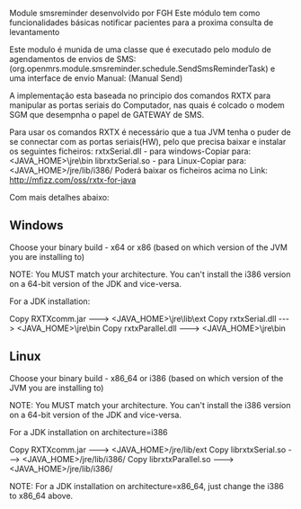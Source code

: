 Module smsreminder desenvolvido por FGH
Este módulo tem como funcionalidades básicas notificar pacientes para a proxima consulta de levantamento

Este modulo é munida de uma classe que é executado pelo modulo de agendamentos de envios de SMS:
(org.openmrs.module.smsreminder.schedule.SendSmsReminderTask)
 e uma interface de envio Manual:
(Manual Send)

A implementação esta baseada no principio dos comandos RXTX para manipular as portas seriais do Computador,
 nas quais é colcado o modem SGM que desempnha o papel de GATEWAY de SMS.


Para usar os comandos RXTX é necessário que a tua JVM tenha o puder de se connectar com as portas seriais(HW), pelo que precisa
baixar e instalar os seguintes ficheiros:
rxtxSerial.dll - para windows-Copiar para:<JAVA_HOME>\jre\bin
librxtxSerial.so - para Linux-Copiar para:<JAVA_HOME>/jre/lib/i386/
Poderá baixar os ficheiros acima no Link:
http://mfizz.com/oss/rxtx-for-java

Com mais detalhes abaixo:

Windows
----------------------------------------------------

Choose your binary build - x64 or x86 (based on which version of
the JVM you are installing to)

NOTE: You MUST match your architecture.  You can't install the i386
version on a 64-bit version of the JDK and vice-versa.

For a JDK installation:

Copy RXTXcomm.jar ---> <JAVA_HOME>\jre\lib\ext
Copy rxtxSerial.dll ---> <JAVA_HOME>\jre\bin
Copy rxtxParallel.dll ---> <JAVA_HOME>\jre\bin

Linux
----------------------------------------------------

Choose your binary build - x86_64 or i386 (based on which version of
the JVM you are installing to)

NOTE: You MUST match your architecture.  You can't install the i386
version on a 64-bit version of the JDK and vice-versa.

For a JDK installation on architecture=i386

Copy RXTXcomm.jar ---> <JAVA_HOME>/jre/lib/ext
Copy librxtxSerial.so ---> <JAVA_HOME>/jre/lib/i386/
Copy librxtxParallel.so ---> <JAVA_HOME>/jre/lib/i386/

NOTE: For a JDK installation on architecture=x86_64, just change the
i386 to x86_64 above.
